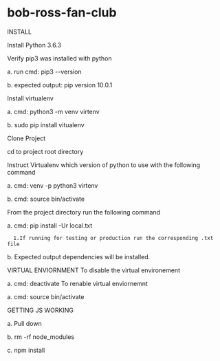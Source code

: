 # bob-ross-fan-club


INSTALL

Install Python 3.6.3

Verify pip3 was installed with python

a. run cmd: pip3 --version

b. expected output: pip version 10.0.1

Install virtualenv

a. cmd: python3 -m venv virtenv

b. sudo pip install vitualenv

Clone Project

cd to project root directory

Instruct Virtualenv which version of python to use with the following command

a. cmd: venv -p python3 virtenv

b. cmd: source bin/activate

From the project directory run the following command

a. cmd: pip install -Ur local.txt
      
      1.If running for testing or production run the corresponding .txt file

b. Expected output dependencies will be installed.

VIRTUAL ENVIORNMENT To disable the virtual environement

  a. cmd: deactivate
To renable virtual enviornemnt

  a. cmd: source bin/activate

GETTING JS WORKING

  a. Pull down

  b. rm -rf node_modules

  c. npm install

